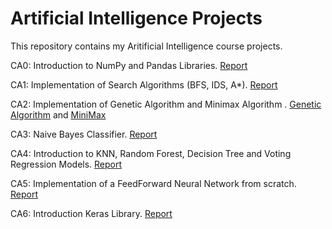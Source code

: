 # Artificial Intelligence Projects
This repository contains my Aritificial Intelligence course projects.

CA0: Introduction to NumPy and Pandas Libraries. [Report](https://github.com/daniel-saeedi/Artificial-Intelligence/blob/master/project0/Solution_v2.ipynb)

CA1: Implementation of Search Algorithms (BFS, IDS, A*). [Report](https://github.com/daniel-saeedi/Artificial-Intelligence/blob/master/project1/Solution_v2.ipynb)

CA2: Implementation of Genetic Algorithm and Minimax Algorithm . [Genetic Algorithm](https://github.com/daniel-saeedi/Artificial-Intelligence/blob/master/project2/Part1_GeneticsAlgorithm_Decrypt_PolyAlphabeticalCipher/FinalSolution.ipynb) and [MiniMax](https://github.com/daniel-saeedi/Artificial-Intelligence/blob/master/project2/Part2_MinMax/Connect4_FinalSolution.ipynb)

CA3: Naive Bayes Classifier. [Report](https://github.com/daniel-saeedi/Artificial-Intelligence/blob/master/project3/AI_CA3.ipynb)

CA4: Introduction to KNN, Random Forest, Decision Tree and Voting Regression Models. [Report](https://github.com/daniel-saeedi/Artificial-Intelligence/blob/master/project4/solution.ipynb)

CA5: Implementation of a FeedForward Neural Network from scratch. [Report](https://github.com/daniel-saeedi/Artificial-Intelligence/blob/master/project5-phase1/AI-CA5-Phase1/AI-CA5-P1-TODO%20.ipynb)

CA6: Introduction Keras Library. [Report](https://github.com/daniel-saeedi/Artificial-Intelligence/blob/master/project5-phase2/AI_CA5_Phase2.ipynb)
